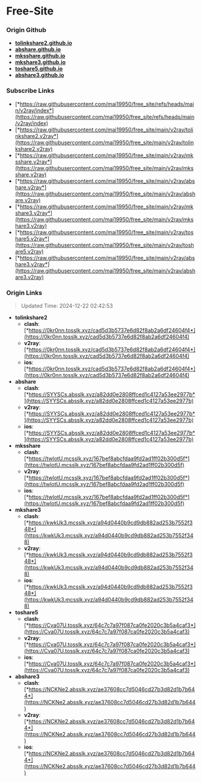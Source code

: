 # Free-Site

### Origin Github

- [**tolinkshare2.github.io**](https://github.com/tolinkshare2/tolinkshare2.github.io)
- [**abshare.github.io**](https://github.com/abshare/abshare.github.io)
- [**mksshare.github.io**](https://github.com/mksshare/mksshare.github.io)
- [**mkshare3.github.io**](https://github.com/mkshare3/mkshare3.github.io)
- [**toshare5.github.io**](https://github.com/toshare5/toshare5.github.io)
- [**abshare3.github.io**](https://github.com/abshare3/abshare3.github.io)

### Subscribe Links

- [*https://raw.githubusercontent.com/mai19950/free_site/refs/heads/main/v2ray/index*](https://raw.githubusercontent.com/mai19950/free_site/refs/heads/main/v2ray/index)
- [*https://raw.githubusercontent.com/mai19950/free_site/main/v2ray/tolinkshare2.v2ray*](https://raw.githubusercontent.com/mai19950/free_site/main/v2ray/tolinkshare2.v2ray)
- [*https://raw.githubusercontent.com/mai19950/free_site/main/v2ray/mksshare.v2ray*](https://raw.githubusercontent.com/mai19950/free_site/main/v2ray/mksshare.v2ray)
- [*https://raw.githubusercontent.com/mai19950/free_site/main/v2ray/abshare.v2ray*](https://raw.githubusercontent.com/mai19950/free_site/main/v2ray/abshare.v2ray)
- [*https://raw.githubusercontent.com/mai19950/free_site/main/v2ray/mkshare3.v2ray*](https://raw.githubusercontent.com/mai19950/free_site/main/v2ray/mkshare3.v2ray)
- [*https://raw.githubusercontent.com/mai19950/free_site/main/v2ray/toshare5.v2ray*](https://raw.githubusercontent.com/mai19950/free_site/main/v2ray/toshare5.v2ray)
- [*https://raw.githubusercontent.com/mai19950/free_site/main/v2ray/abshare3.v2ray*](https://raw.githubusercontent.com/mai19950/free_site/main/v2ray/abshare3.v2ray)

### Origin Links

> Updated Time: 2024-12-22 02:42:53

- **tolinkshare2**
  - **clash**: [*https://0kr0nn.tosslk.xyz/cad5d3b5737e6d82f8ab2a6df24604f4*](https://0kr0nn.tosslk.xyz/cad5d3b5737e6d82f8ab2a6df24604f4)
  - **v2ray**: [*https://0kr0nn.tosslk.xyz/cad5d3b5737e6d82f8ab2a6df24604f4*](https://0kr0nn.tosslk.xyz/cad5d3b5737e6d82f8ab2a6df24604f4)
  - **ios**: [*https://0kr0nn.tosslk.xyz/cad5d3b5737e6d82f8ab2a6df24604f4*](https://0kr0nn.tosslk.xyz/cad5d3b5737e6d82f8ab2a6df24604f4)
- **abshare**
  - **clash**: [*https://SYYSCs.absslk.xyz/a82dd0e2808ffced1c4127a53ee2977b*](https://SYYSCs.absslk.xyz/a82dd0e2808ffced1c4127a53ee2977b)
  - **v2ray**: [*https://SYYSCs.absslk.xyz/a82dd0e2808ffced1c4127a53ee2977b*](https://SYYSCs.absslk.xyz/a82dd0e2808ffced1c4127a53ee2977b)
  - **ios**: [*https://SYYSCs.absslk.xyz/a82dd0e2808ffced1c4127a53ee2977b*](https://SYYSCs.absslk.xyz/a82dd0e2808ffced1c4127a53ee2977b)
- **mksshare**
  - **clash**: [*https://twlotU.mcsslk.xyz/167bef8abcfdaa9fd2ad1ff02b300d5f*](https://twlotU.mcsslk.xyz/167bef8abcfdaa9fd2ad1ff02b300d5f)
  - **v2ray**: [*https://twlotU.mcsslk.xyz/167bef8abcfdaa9fd2ad1ff02b300d5f*](https://twlotU.mcsslk.xyz/167bef8abcfdaa9fd2ad1ff02b300d5f)
  - **ios**: [*https://twlotU.mcsslk.xyz/167bef8abcfdaa9fd2ad1ff02b300d5f*](https://twlotU.mcsslk.xyz/167bef8abcfdaa9fd2ad1ff02b300d5f)
- **mkshare3**
  - **clash**: [*https://kwkUk3.mcsslk.xyz/a94d0440b9cd9db882ad253b7552f348*](https://kwkUk3.mcsslk.xyz/a94d0440b9cd9db882ad253b7552f348)
  - **v2ray**: [*https://kwkUk3.mcsslk.xyz/a94d0440b9cd9db882ad253b7552f348*](https://kwkUk3.mcsslk.xyz/a94d0440b9cd9db882ad253b7552f348)
  - **ios**: [*https://kwkUk3.mcsslk.xyz/a94d0440b9cd9db882ad253b7552f348*](https://kwkUk3.mcsslk.xyz/a94d0440b9cd9db882ad253b7552f348)
- **toshare5**
  - **clash**: [*https://Cva07U.tosslk.xyz/64c7c7a97f087ca0fe2020c3b5a4caf3*](https://Cva07U.tosslk.xyz/64c7c7a97f087ca0fe2020c3b5a4caf3)
  - **v2ray**: [*https://Cva07U.tosslk.xyz/64c7c7a97f087ca0fe2020c3b5a4caf3*](https://Cva07U.tosslk.xyz/64c7c7a97f087ca0fe2020c3b5a4caf3)
  - **ios**: [*https://Cva07U.tosslk.xyz/64c7c7a97f087ca0fe2020c3b5a4caf3*](https://Cva07U.tosslk.xyz/64c7c7a97f087ca0fe2020c3b5a4caf3)
- **abshare3**
  - **clash**: [*https://NCKNe2.absslk.xyz/ae37608cc7d5046cd27b3d82d1b7b644*](https://NCKNe2.absslk.xyz/ae37608cc7d5046cd27b3d82d1b7b644)
  - **v2ray**: [*https://NCKNe2.absslk.xyz/ae37608cc7d5046cd27b3d82d1b7b644*](https://NCKNe2.absslk.xyz/ae37608cc7d5046cd27b3d82d1b7b644)
  - **ios**: [*https://NCKNe2.absslk.xyz/ae37608cc7d5046cd27b3d82d1b7b644*](https://NCKNe2.absslk.xyz/ae37608cc7d5046cd27b3d82d1b7b644)
